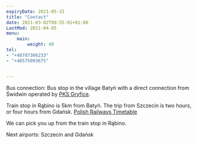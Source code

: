 ```yaml
---
expiryDate: 2021-05-31
title: "Contact"
date: 2021-03-02T00:55:01+01:00
LastMod: 2021-04-05
menu:
    main:
        weight: 40
tel:
- "+48787306233"
- "+48575093675"


---
```


Bus connection: Bus stop in the village Batyń with a direct connection from Świdwin operated by [PKS Gryfice](http://www.pksgryfice.com.pl/wyniki-wyszukiwania/).


Train stop in Rąbino is 5km from Batyń. The trip from Szczecin is two hours, or four hours from Gdańsk.
[Polish Railways Timetable](https://rozklad-pkp.pl/)

We can pick you up from the train stop in Rąbino.

Next airports: Szczecin and Gdańsk
